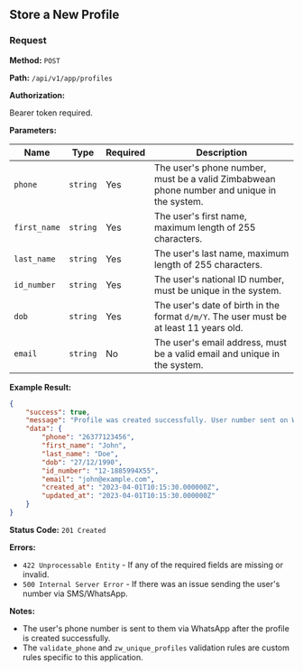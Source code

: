 ## Store a New Profile

### Request

**Method:** `POST`

**Path:** `/api/v1/app/profiles`

**Authorization:**

Bearer token required.

**Parameters:**

| Name        | Type     | Required | Description                                                |
|-------------|----------|----------|--------------------------------------------------------------|
| `phone`     | `string` | Yes      | The user's phone number, must be a valid Zimbabwean phone number and unique in the system. |
| `first_name`| `string` | Yes      | The user's first name, maximum length of 255 characters.   |
| `last_name` | `string` | Yes      | The user's last name, maximum length of 255 characters.    |
| `id_number` | `string` | Yes      | The user's national ID number, must be unique in the system. |
| `dob`       | `string` | Yes      | The user's date of birth in the format `d/m/Y`. The user must be at least 11 years old. |
| `email`     | `string` | No       | The user's email address, must be a valid email and unique in the system. |

**Example Result:**

```json
{
    "success": true,
    "message": "Profile was created successfully. User number sent on WhatsApp",
    "data": {
        "phone": "26377123456",
        "first_name": "John",
        "last_name": "Doe",
        "dob": "27/12/1990",
        "id_number": "12-1885994X55",
        "email": "john@example.com",
        "created_at": "2023-04-01T10:15:30.000000Z",
        "updated_at": "2023-04-01T10:15:30.000000Z"
    }
}
```

**Status Code:** `201 Created`

**Errors:**

- `422 Unprocessable Entity` - If any of the required fields are missing or invalid.
- `500 Internal Server Error` - If there was an issue sending the user's number via SMS/WhatsApp.

**Notes:**

- The user's phone number is sent to them via WhatsApp after the profile is created successfully.
- The `validate_phone` and `zw_unique_profiles` validation rules are custom rules specific to this application.


